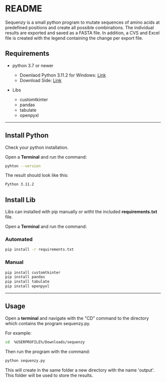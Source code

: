 # README

Sequenzy is a small python program to mutate sequences of amino acids at predefined positions and create all possible combinations. The individual results are exported and saved as a FASTA file. 
In addition, a CVS and Excel file is created with the legend containing the change per export file. 

## Requirements


- python 3.7 or newer
  - Downlaod Python 3.11.2 for Windows: [Link](https://www.python.org/ftp/python/3.11.2/python-3.11.2-amd64.exe)
  - Download Side: [Link](https://www.python.org/downloads/)

- Libs
  - customtkinter
  - pandas
  - tabulate
  - openpyxl
  
---

## Install Python
Check your python installation.

Open a **Terminal** and run the command: 
``` bash
pyhton --version
```
The result should look like this:
``` bash
Python 3.11.2
```


## Install Lib

Libs can installed with pip manually or witht the included **requirements.txt** file.

Open a **Terminal** and run the command:

### Automated

``` bash
pip install -r requirements.txt
```

### Manual
``` bash
pip install customtkinter
pip install pandas
pip install tabulate
pip install openpyxl
```

---

## Usage

Open a **terminal** and navigate with the "CD" command to the directory which contains the program sequenzy.py.

For example:
``` bash
cd  %USERPROFILE%/Downloads/sequenzy
```
Then run the program with the command:

``` bash
python sequenzy.py
```

This will create in the same folder a new directory with the name 'output'.
This folder will be used to store the results.
